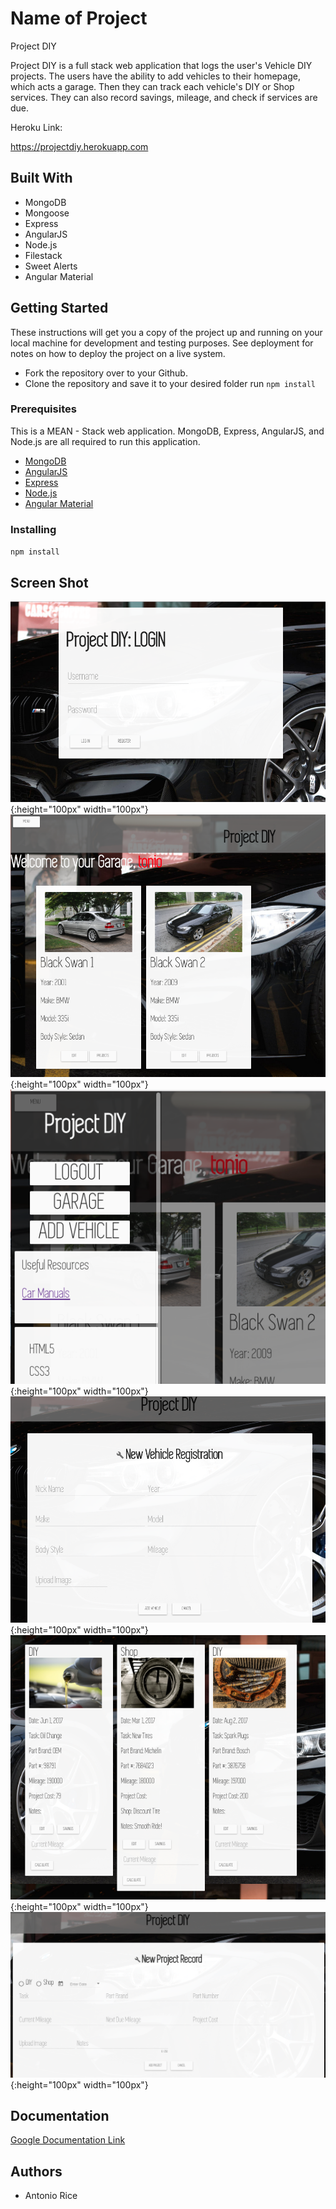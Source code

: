 # Name of Project
Project DIY

Project DIY is a full stack web application that logs the user's Vehicle DIY projects.
The users have the ability to add vehicles to their homepage, which acts a garage.
Then they can track each vehicle's DIY or Shop services. They can also record
savings, mileage, and check if services are due.

Heroku Link:

https://projectdiy.herokuapp.com

## Built With

- MongoDB
- Mongoose
- Express
- AngularJS
- Node.js
- Filestack
- Sweet Alerts
- Angular Material



## Getting Started

These instructions will get you a copy of the project up and running on your local machine for development and testing purposes. See deployment for notes on how to deploy the project on a live system.

- Fork the repository over to your Github.
- Clone the repository and save it to your desired folder
run `npm install`

### Prerequisites

This is a MEAN - Stack web application. MongoDB, Express, AngularJS, and Node.js are all required
to run this application.

- [MongoDB](https://www.mongodb.com/)
- [AngularJS](https://angularjs.org/)
- [Express](https://expressjs.com/)
- [Node.js](https://nodejs.org/en/)
- [Angular Material](https://material.angularjs.org/latest/)

### Installing

`npm install`

## Screen Shot

![Image of topic selection page](screenshots/login_view.jpeg){:height="100px" width="100px"}
![Image of topic selection page](screenshots/garage_view.jpeg){:height="100px" width="100px"}
![Image of topic selection page](screenshots/side_menu_view.jpeg){:height="100px" width="100px"}
![Image of topic selection page](screenshots/new_vehicle_view.jpeg){:height="100px" width="100px"}
![Image of topic selection page](screenshots/projects_view.jpeg){:height="100px" width="100px"}
![Image of topic selection page](screenshots/new_project_view.jpeg){:height="100px" width="100px"}

## Documentation

[Google Documentation Link](https://docs.google.com/document/d/19Qik4gpgihzM-OvwkqSkSr-2oSK5A4s0VAjW-kyix5o/edit?usp=sharing)


## Authors

* Antonio Rice
